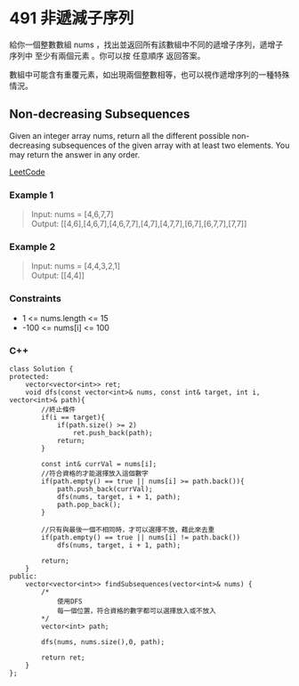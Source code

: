 # 491  非遞減子序列

給你一個整數數組 nums ，找出並返回所有該數組中不同的遞增子序列，遞增子序列中 至少有兩個元素 。你可以按 任意順序 返回答案。

數組中可能含有重覆元素，如出現兩個整數相等，也可以視作遞增序列的一種特殊情況。

##  Non-decreasing Subsequences

Given an integer array nums, return all the different possible non-decreasing subsequences of the given array with at least two elements. You may return the answer in any order.


[LeetCode](https://leetcode.cn/problems/non-decreasing-subsequences/)

### Example 1

> Input: nums = [4,6,7,7]  
Output: [[4,6],[4,6,7],[4,6,7,7],[4,7],[4,7,7],[6,7],[6,7,7],[7,7]]  

### Example 2

> Input: nums = [4,4,3,2,1]  
Output: [[4,4]]  


### Constraints

* 1 <= nums.length <= 15
* -100 <= nums[i] <= 100


### C++ 

```
class Solution {
protected:
    vector<vector<int>> ret;
    void dfs(const vector<int>& nums, const int& target, int i, vector<int>& path){
        //終止條件
        if(i == target){
            if(path.size() >= 2)
                ret.push_back(path);
            return;
        }

        const int& currVal = nums[i];        
        //符合資格的才能選擇放入這個數字
        if(path.empty() == true || nums[i] >= path.back()){
            path.push_back(currVal);
            dfs(nums, target, i + 1, path);
            path.pop_back();       
        }

        //只有與最後一個不相同時，才可以選擇不放，藉此來去重
        if(path.empty() == true || nums[i] != path.back())
            dfs(nums, target, i + 1, path);

        return;
    }
public:
    vector<vector<int>> findSubsequences(vector<int>& nums) {
        /*
            使用DFS
            每一個位置，符合資格的數字都可以選擇放入或不放入
        */
        vector<int> path;

        dfs(nums, nums.size(),0, path);

        return ret;
    }
};
```
